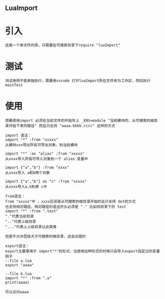 ## LuaImport

# 引入

    这是一个单文件的库，只需要在可搜索目录下require "luaImport"

# 测试

    测试用例不能单独执行，需要用vscode 打开luaImport所在文件夹为工作区，然后执行mainTest

# 使用

    想要使用import 必须在当前文件的开始写上 _ENV=module "当前模块的，从可搜索的根目录开始下来的路径" 而且只支持 "aaaa.bbbb.cccc" 这样的方式

    import 语法：
    import "*" :from "xxxxx"
    从模块xxx导出所有可导出对象，到当前模块

    import "*" :as "alias" :from "xxxxx"
    从xxxx导入所有可导入对象到一个 alias 变量中

    import {"a","b"} :from "xxxx"
    从xxxx导入 a和b两个对象

    import {"a","b"} as "c" :from "xxxxx"
    从xxxx导入a,b到表 c中

    from语法：
    from "xxxxx"中 ，xxxx应该是从可搜索的根目录开始的且只支持 dot的方式
    也支持相对路径，相对路径的语法开头必须是 "." 比如同目录下的 test
    import "*" :from ".test"
    "."代表当前目录
    ".."代表上级目录
    "..."代表上上级目录以此类推

    但是不允许层级大于可搜索的根目录，这会出错的

    export语法：
    export主要是用于 import"*"的形式，当使用这种形式的时候只会导入export指定过的变量
    例子
    --file a.lua
    export "aaaa"

    --file b.lua
    import "*" :from ".a"
    print(aaaa)

    可以访问aaaa



